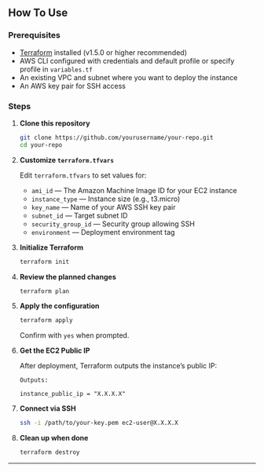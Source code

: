 


## How To Use

### Prerequisites

* [Terraform](https://www.terraform.io/downloads.html) installed (v1.5.0 or higher recommended)
* AWS CLI configured with credentials and default profile or specify profile in `variables.tf`
* An existing VPC and subnet where you want to deploy the instance
* An AWS key pair for SSH access

### Steps

1. **Clone this repository**

   ```bash
   git clone https://github.com/yourusername/your-repo.git
   cd your-repo
   ```

2. **Customize `terraform.tfvars`**

   Edit `terraform.tfvars` to set values for:

   * `ami_id` — The Amazon Machine Image ID for your EC2 instance
   * `instance_type` — Instance size (e.g., t3.micro)
   * `key_name` — Name of your AWS SSH key pair
   * `subnet_id` — Target subnet ID
   * `security_group_id` — Security group allowing SSH
   * `environment` — Deployment environment tag

3. **Initialize Terraform**

   ```bash
   terraform init
   ```

4. **Review the planned changes**

   ```bash
   terraform plan
   ```

5. **Apply the configuration**

   ```bash
   terraform apply
   ```

   Confirm with `yes` when prompted.

6. **Get the EC2 Public IP**

   After deployment, Terraform outputs the instance’s public IP:

   ```
   Outputs:

   instance_public_ip = "X.X.X.X"
   ```

7. **Connect via SSH**

   ```bash
   ssh -i /path/to/your-key.pem ec2-user@X.X.X.X
   ```

8. **Clean up when done**

   ```bash
   terraform destroy
   ```

---

